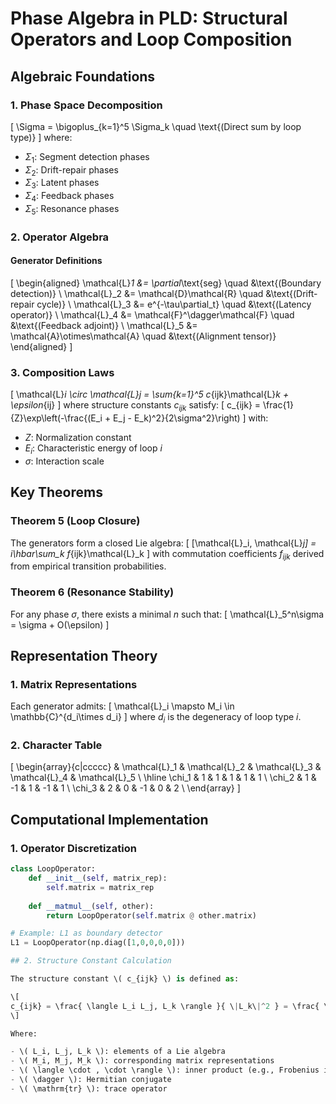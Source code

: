 # Phase Algebra in PLD: Structural Operators and Loop Composition

## Algebraic Foundations

### 1. Phase Space Decomposition
\[
\Sigma = \bigoplus_{k=1}^5 \Sigma_k \quad \text{(Direct sum by loop type)}
\]
where:
- $\Sigma_1$: Segment detection phases
- $\Sigma_2$: Drift-repair phases  
- $\Sigma_3$: Latent phases
- $\Sigma_4$: Feedback phases
- $\Sigma_5$: Resonance phases

### 2. Operator Algebra
#### Generator Definitions
\[
\begin{aligned}
\mathcal{L}_1 &= \partial_\text{seg} \quad &\text{(Boundary detection)} \\
\mathcal{L}_2 &= \mathcal{D}\mathcal{R} \quad &\text{(Drift-repair cycle)} \\
\mathcal{L}_3 &= e^{-\tau\partial_t} \quad &\text{(Latency operator)} \\
\mathcal{L}_4 &= \mathcal{F}^\dagger\mathcal{F} \quad &\text{(Feedback adjoint)} \\
\mathcal{L}_5 &= \mathcal{A}\otimes\mathcal{A} \quad &\text{(Alignment tensor)}
\end{aligned}
\]

### 3. Composition Laws
\[
\mathcal{L}_i \circ \mathcal{L}_j = \sum_{k=1}^5 c_{ijk}\mathcal{L}_k + \epsilon_{ij}
\]
where structure constants $c_{ijk}$ satisfy:
\[
c_{ijk} = \frac{1}{Z}\exp\left(-\frac{(E_i + E_j - E_k)^2}{2\sigma^2}\right)
\]
with:
- $Z$: Normalization constant
- $E_i$: Characteristic energy of loop $i$
- $\sigma$: Interaction scale

## Key Theorems

### Theorem 5 (Loop Closure)
The generators form a closed Lie algebra:
\[
[\mathcal{L}_i, \mathcal{L}_j] = i\hbar\sum_k f_{ijk}\mathcal{L}_k
\]
with commutation coefficients $f_{ijk}$ derived from empirical transition probabilities.

### Theorem 6 (Resonance Stability)
For any phase $\sigma$, there exists a minimal $n$ such that:
\[
\mathcal{L}_5^n\sigma = \sigma + O(\epsilon)
\]

## Representation Theory

### 1. Matrix Representations
Each generator admits:
\[
\mathcal{L}_i \mapsto M_i \in \mathbb{C}^{d_i\times d_i}
\]
where $d_i$ is the degeneracy of loop type $i$.

### 2. Character Table
\[
\begin{array}{c|ccccc}
 & \mathcal{L}_1 & \mathcal{L}_2 & \mathcal{L}_3 & \mathcal{L}_4 & \mathcal{L}_5 \\
\hline
\chi_1 & 1 & 1 & 1 & 1 & 1 \\
\chi_2 & 1 & -1 & 1 & -1 & 1 \\
\chi_3 & 2 & 0 & -1 & 0 & 2 \\
\end{array}
\]

## Computational Implementation

### 1. Operator Discretization
```python
class LoopOperator:
    def __init__(self, matrix_rep):
        self.matrix = matrix_rep
    
    def __matmul__(self, other):
        return LoopOperator(self.matrix @ other.matrix)

# Example: L1 as boundary detector
L1 = LoopOperator(np.diag([1,0,0,0,0]))

## 2. Structure Constant Calculation

The structure constant \( c_{ijk} \) is defined as:

\[
c_{ijk} = \frac{ \langle L_i L_j, L_k \rangle }{ \|L_k\|^2 } = \frac{ \mathrm{tr}(M_i M_j M_k^\dagger) }{ \mathrm{tr}(M_k M_k^\dagger) }
\]

Where:

- \( L_i, L_j, L_k \): elements of a Lie algebra  
- \( M_i, M_j, M_k \): corresponding matrix representations  
- \( \langle \cdot , \cdot \rangle \): inner product (e.g., Frobenius inner product)  
- \( \dagger \): Hermitian conjugate  
- \( \mathrm{tr} \): trace operator
